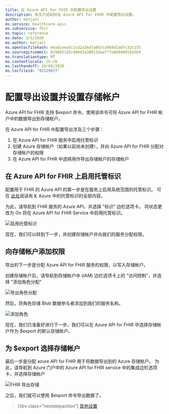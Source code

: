 ```yaml
---
title: 在 Azure API for FHIR 中配置导出设置
description: 本文介绍如何在 Azure API for FHIR 中配置导出设置。
author: matjazl
ms.service: healthcare-apis
ms.subservice: fhir
ms.topic: reference
ms.date: 3/5/2020
ms.author: matjazl
ms.openlocfilehash: e4adceea5c2cd2a36d7a867ca9b9d2ad7c33c155
ms.sourcegitcommit: 829d951d5c90442a38012daaf77e86046018e5b9
ms.translationtype: MT
ms.contentlocale: zh-CN
ms.lasthandoff: 10/09/2020
ms.locfileid: "91529977"
---
```

# <a name="configure-export-setting-and-set-up-the-storage-account"></a>配置导出设置并设置存储帐户

Azure API for FHIR 支持 $export 命令，使用该命令可将 Azure API for FHIR 帐户中的数据导出到存储帐户。

在 Azure API for FHIR 中配置导出涉及三个步骤：

1. 在 Azure API for FHIR 服务中启用托管标识
2. 创建 Azure 存储帐户（如果以前尚未创建），并向 Azure API for FHIR 分配对存储帐户的权限
3. 在 Azure API for FHIR 中选择用作导出存储帐户的存储帐户

## <a name="enabling-managed-identity-on-azure-api-for-fhir"></a>在 Azure API for FHIR 上启用托管标识

配置用于 FHIR 的 Azure API 的第一步是在服务上启用系统范围的托管标识。 可在 [此处](../active-directory/managed-identities-azure-resources/overview.md)阅读有关 Azure 中的托管标识的全部内容。

为此，请导航到 FHIR 服务的 Azure API，并选择 "标识" 边栏选项卡。 将状态更改为 On 将在 Azure API for FHIR Service 中启用托管标识。

![启用托管标识](media/export-data/fhir-mi-enabled.png)

现在，我们可以转到下一步，并创建存储帐户并向我们的服务分配权限。

## <a name="adding-permission-to-storage-account"></a>向存储帐户添加权限

导出的下一步是分配 Azure API for FHIR 服务的权限，以写入存储帐户。

创建存储帐户后，请导航到存储帐户中 (IAM) 边栏选项卡上的 "访问控制"，并选择 "添加角色分配"

![导出角色分配](media/export-data/fhir-export-role-assignment.png)

然后，将角色存储 Blob 数据参与者添加到我们的服务名称。

![添加角色](media/export-data/fhir-export-role-add.png)

现在，我们已准备好进行下一步，我们可以在 Azure API for FHIR 中选择存储帐户作为 $export 的默认存储帐户。

## <a name="selecting-the-storage-account-for-export"></a>为 $export 选择存储帐户

最后一步是分配 azure API for FHIR 用于将数据导出到的 Azure 存储帐户。 为此，请导航到 Azure 门户中的 Azure API for FHIR service 中的集成边栏选项卡，并选择存储帐户

![FHIR 导出存储](media/export-data/fhir-export-storage.png)

之后，我们就可以使用 $export 命令导出数据了。

>[!div class="nextstepaction"]
>[其他设置](azure-api-for-fhir-additional-settings.md)
